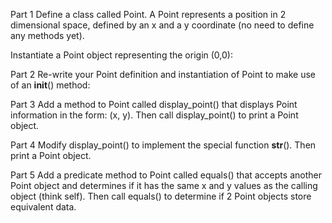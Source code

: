 Part 1
Define a class called Point. A Point represents a position in 2 dimensional space, defined by an x and a y coordinate (no need to define any methods yet).

Instantiate a Point object representing the origin (0,0):

Part 2
Re-write your Point definition and instantiation of Point to make use of an __init__() method:

Part 3
Add a method to Point called display_point() that displays Point information in the form: (x, y). Then call display_point() to print a Point object.

Part 4
Modify display_point() to implement the special function __str__(). Then print a Point object.

Part 5
Add a predicate method to Point called equals() that accepts another Point object and determines if it has the same x and y values as the calling object (think self). Then call equals() to determine if 2 Point objects store equivalent data.